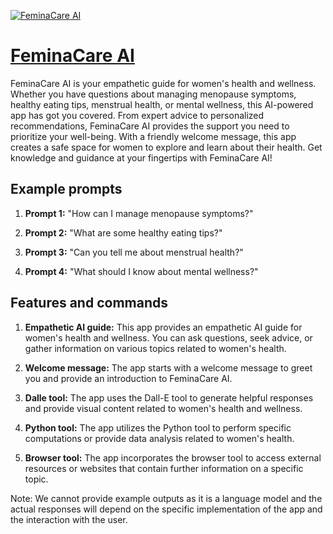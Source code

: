 [![FeminaCare AI](https://files.oaiusercontent.com/file-BVQmIPHRgH2ix0prCrp5fZr7?se=2123-10-18T04%3A27%3A09Z&sp=r&sv=2021-08-06&sr=b&rscc=max-age%3D31536000%2C%20immutable&rscd=attachment%3B%20filename%3D5b020ebe-341d-4b75-8cf3-c227c4004f8d.png&sig=BPrlYU2sD1cHD6ZAN4Ezh5YdsC3hglHB05faxi2uANQ%3D)](https://chat.openai.com/g/g-mYqr9rQX4-feminacare-ai)

# [FeminaCare AI](https://chat.openai.com/g/g-mYqr9rQX4-feminacare-ai)

FeminaCare AI is your empathetic guide for women's health and wellness. Whether you have questions about managing menopause symptoms, healthy eating tips, menstrual health, or mental wellness, this AI-powered app has got you covered. From expert advice to personalized recommendations, FeminaCare AI provides the support you need to prioritize your well-being. With a friendly welcome message, this app creates a safe space for women to explore and learn about their health. Get knowledge and guidance at your fingertips with FeminaCare AI!

## Example prompts

1. **Prompt 1:** "How can I manage menopause symptoms?"

2. **Prompt 2:** "What are some healthy eating tips?"

3. **Prompt 3:** "Can you tell me about menstrual health?"

4. **Prompt 4:** "What should I know about mental wellness?"

## Features and commands

1. **Empathetic AI guide:** This app provides an empathetic AI guide for women's health and wellness. You can ask questions, seek advice, or gather information on various topics related to women's health.

2. **Welcome message:** The app starts with a welcome message to greet you and provide an introduction to FeminaCare AI.

3. **Dalle tool:** The app uses the Dall-E tool to generate helpful responses and provide visual content related to women's health and wellness.

4. **Python tool:** The app utilizes the Python tool to perform specific computations or provide data analysis related to women's health.

5. **Browser tool:** The app incorporates the browser tool to access external resources or websites that contain further information on a specific topic.

Note: We cannot provide example outputs as it is a language model and the actual responses will depend on the specific implementation of the app and the interaction with the user.
